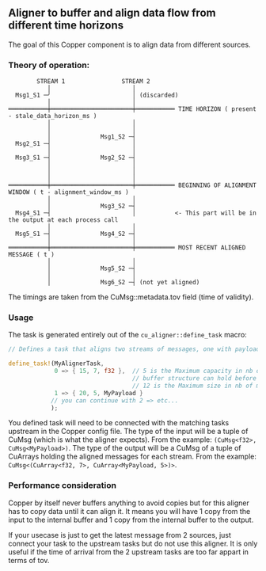 ## Aligner to buffer and align data flow from different time horizons

The goal of this Copper component is to align data from different sources.

### Theory of operation:

```plaintext
        STREAM 1                STREAM 2
           │                       │
  Msg1_S1 ─╯                       │ (discarded)
           │                       │
═══════════╪═══════════════════════╪═══════════ TIME HORIZON ( present - stale_data_horizon_ms ) 
           │                       │
           │                       │
           │              Msg1_S2 ─┤
  Msg2_S1 ─┤                       │
           │                       │
  Msg3_S1 ─┤              Msg2_S2 ─┤
           │                       │
           │                       │
           │                       │
═══════════╪═══════════════════════╪═══════════ BEGINNING OF ALIGNMENT WINDOW ( t - alignment_window_ms )
           │                       │
           │              Msg3_S2 ─┤
  Msg4_S1 ─┤                       │           <- This part will be in the output at each process call
           │                       │
  Msg5_S1 ─┤              Msg4_S2 ─┤
           │                       │
═══════════╪═══════════════════════╪═══════════ MOST RECENT ALIGNED MESSAGE ( t )
           │                       │
           │              Msg5_S2 ─┤
           │                       │
           │              Msg6_S2 ─┤ (not yet aligned)
```

The timings are taken from the CuMsg::metadata.tov field (time of validity).

### Usage

The task is generated entirely out of the `cu_aligner::define_task` macro:

```rust
// Defines a task that aligns two streams of messages, one with payloads f32, the other MyPayload (you can use any rust struct that to implement the traits for CuMsgPayload).

define_task!(MyAlignerTask, 
             0 => { 15, 7, f32 },  // 5 is the Maximum capacity in nb of messages the internal 
                                   // buffer structure can hold before they will me discarded, 
                                   // 12 is the Maximum size in nb of messages the output (aligned messages of this type) 
             1 => { 20, 5, MyPayload }
            // you can continue with 2 => etc...
            );

```

You defined task will need to be connected with the matching tasks upstream in the Copper config file.
The type of the input will be a tuple of CuMsg (which is what the aligner expects). From the example:
`(CuMsg<f32>, CuMsg<MyPayload>)`.
The type of the output will be a CuMsg of a tuple of CuArrays holding the aligned messages for each stream. From the
example: `CuMsg<(CuArray<f32, 7>, CuArray<MyPayload, 5>)>`.

### Performance consideration

Copper by itself never buffers anything to avoid copies but for this aligner has to copy data until it can align it.
It means you will have 1 copy from the input to the internal buffer and 1 copy from the internal buffer to the output.

If your usecase is just to get the latest message from 2 sources, just connect your task to the upstream tasks
but do not use this aligner. It is only useful if the time of arrival from the 2 upstream tasks are too far appart
in terms of tov.